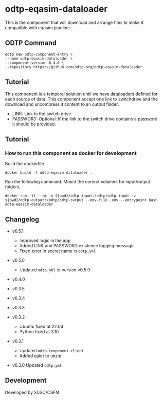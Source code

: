 # odtp-eqasim-dataloader
This is the component that will download and arrange files to make it compatible with eqasim pipeline. 

## ODTP Command

```
odtp new odtp-component-entry \
--name odtp-eqasim-dataloader \
--component-version 0.4.0 \
--repository https://github.com/odtp-org/odtp-eqasim-dataloader
```

## Tutorial

This component is a temporal solution until we have dataloaders defined for each source of data. This component accept one link to switchdrive and the download and uncompress it content to an output folder. 

- LINK: Link to the switch drive. 
- PASSWORD: Optional: If the link to the switch drive contains a password it should be provided.

## Tutorial

### How to run this component as docker for development

Build the dockerfile 

```
docker build -t odtp-eqasim-dataloader .
```

Run the following command. Mount the correct volumes for input/output folders. 

```
docker run -it --rm -v ${pwd}/odtp-input:/odtp/odtp-input -v ${pwd}/odtp-output:/odtp/odtp-output --env-file .env --entrypoint bash odtp-eqasim-dataloader
```


## Changelog

- v0.5.1
    - Improved logic in the app
    - Added LINK and PASSWORD existence logging message
    - Fixed error in secret name in `odtp.yml`

- v0.5.0
    - Updated `odtp.yml` to version v0.5.0

- v0.4.0

- v0.3.5

- v0.3.4

- v0.3.3

- v0.3.2
    - Ubuntu fixed at 22.04
    - Python fixed at 3.10

- v0.3.1 
    - Updated `odtp-component-client`
    - Added quiet to unzip

- v0.3.0 Updated `odtp.yml`

## Development

Developed by SDSC/CSFM
